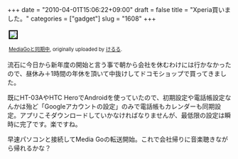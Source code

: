 +++
date = "2010-04-01T15:06:22+09:00"
draft = false
title = "Xperia買いました。"
categories = ["gadget"]
slug = "1608"
+++

<div style="text-align: left; padding: 3px;"><a title="photo sharing" href="https://www.flickr.com/photos/keruru/4480477193/"><img src="https://farm3.static.flickr.com/2742/4480477193_4828a9499a.jpg" style="border: solid 2px #000000;" /></a>

<span style="font-size: 0.8em; margin-top: 0px;"><a href="https://www.flickr.com/photos/keruru/4480477193/">MediaGoと同期中</a>, originally uploaded by <a href="https://www.flickr.com/people/keruru/">けるる</a>.</span>

</div>
流石に今日から新年度の開始と言う事で朝から会社を休むわけには行かなかったので、昼休み＋1時間の年休を頂いて中抜けしてドコモショップで買ってきました。

既にHT-03AやHTC HeroでAndroidを使っていたので、初期設定や電話帳設定なんかは殆ど「Googleアカウントの設定」のみで電話帳もカレンダーも同期設定。アプリこそダウンロードしていかなければなりませんが、最低限の設定は瞬時に完了です。楽ですね。

早速パソコンと接続してMedia Goの転送開始。これで会社帰りに音楽聴きながら帰れるかな？
